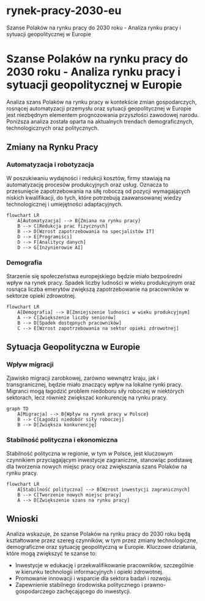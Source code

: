 # rynek-pracy-2030-eu
Szanse Polaków na rynku pracy do 2030 roku - Analiza rynku pracy i sytuacji geopolitycznej w Europie


# Szanse Polaków na rynku pracy do 2030 roku - Analiza rynku pracy i sytuacji geopolitycznej w Europie

Analiza szans Polaków na rynku pracy w kontekście zmian gospodarczych, rosnącej automatyzacji przemysłu oraz sytuacji geopolitycznej w Europie jest niezbędnym elementem prognozowania przyszłości zawodowej narodu. Poniższa analiza została oparta na aktualnych trendach demograficznych, technologicznych oraz politycznych.

## Zmiany na Rynku Pracy

### Automatyzacja i robotyzacja

W poszukiwaniu wydajności i redukcji kosztów, firmy stawiają na automatyzację procesów produkcyjnych oraz usług. Oznacza to przesunięcie zapotrzebowania na siłę roboczą od pozycji wymagających niskich kwalifikacji, do tych, które potrzebują zaawansowanej wiedzy technologicznej i umiejętności adaptacyjnych.

```mermaid
flowchart LR
    A[Automatyzacja] --> B{Zmiana na rynku pracy}
    B --> C[Redukcja prac fizycznych]
    B --> D[Wzrost zapotrzebowania na specjalistów IT]
    D --> E[Programiści]
    D --> F[Analitycy danych]
    D --> G[Inżynierowie AI]
```

### Demografia

Starzenie się społeczeństwa europejskiego będzie miało bezpośredni wpływ na rynek pracy. Spadek liczby ludności w wieku produkcyjnym oraz rosnąca liczba emerytów zwiększą zapotrzebowanie na pracowników w sektorze opieki zdrowotnej.

```mermaid
flowchart LR
    A[Demografia] --> B[Zmniejszenie ludności w wieku produkcyjnym]
    A --> C[Zwiększenie liczby seniorów]
    B --> D[Spadek dostępnych pracowników]
    C --> E[Wzrost zapotrzebowania na sektor opieki zdrowotnej]
```

## Sytuacja Geopolityczna w Europie

### Wpływ migracji

Zjawisko migracji zarobkowej, zarówno wewnątrz kraju, jak i transgranicznej, będzie miało znaczący wpływ na lokalne rynki pracy. Migranci mogą łagodzić problem niedoboru siły roboczej w niektórych sektorach, lecz również zwiększać konkurencję na rynku pracy.

```mermaid
graph TD
    A[Migracja] --> B{Wpływ na rynek pracy w Polsce}
    B --> C[Łagodzi niedobór siły roboczej]
    B --> D[Zwiększa konkurencję]
```

### Stabilność polityczna i ekonomiczna

Stabilność polityczna w regionie, w tym w Polsce, jest kluczowym czynnikiem przyciągającym inwestycje zagraniczne, stanowiąc podstawę dla tworzenia nowych miejsc pracy oraz zwiększania szans Polaków na rynku pracy.

```mermaid
flowchart LR
    A[Stabilność polityczna] --> B[Wzrost inwestycji zagranicznych]
    B --> C[Tworzenie nowych miejsc pracy]
    A --> D[Zwiększenie szans na rynku pracy]
```

## Wnioski

Analiza wskazuje, że szanse Polaków na rynku pracy do 2030 roku będą kształtowane przez szereg czynników, w tym przez zmiany technologiczne, demograficzne oraz sytuację geopolityczną w Europie. Kluczowe działania, które mogą zwiększyć te szanse to:

- Inwestycje w edukację i przekwalifikowanie pracowników, szczególnie w kierunku technologii informacyjnych i opieki zdrowotnej.
- Promowanie innowacji i wsparcie dla sektora badań i rozwoju.
- Zapewnienie stabilnego środowiska politycznego i prawno-gospodarczego zachęcającego do inwestycji.
